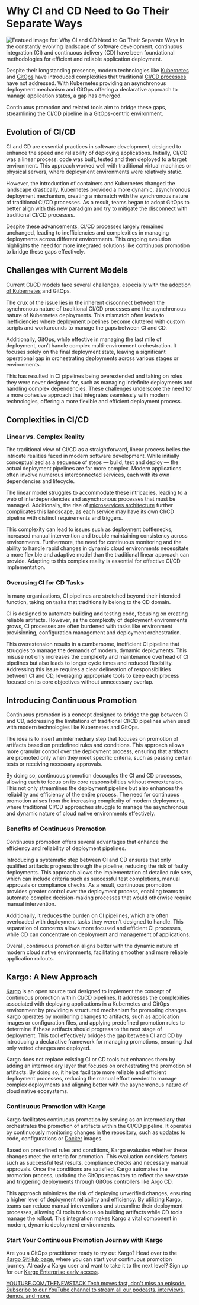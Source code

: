 # Why CI and CD Need to Go Their Separate Ways
![Featued image for: Why CI and CD Need to Go Their Separate Ways](https://cdn.thenewstack.io/media/2024/08/fa4c83b9-ci-cd-separate-ways-1024x576.jpg)
In the constantly evolving landscape of software development, continuous integration (CI) and continuous delivery (CD) have been foundational methodologies for efficient and reliable application deployment.

Despite their longstanding presence, modern technologies like [Kubernetes](https://thenewstack.io/kubernetes/) and [GitOps](https://thenewstack.io/4-core-principles-of-gitops/) have introduced complexities that traditional [CI/CD processes](https://thenewstack.io/ci-cd/) have not addressed. With Kubernetes providing an asynchronous deployment mechanism and GitOps offering a declarative approach to manage application states, a gap has emerged.

Continuous promotion and related tools aim to bridge these gaps, streamlining the CI/CD pipeline in a GitOps-centric environment.

## Evolution of CI/CD
CI and CD are essential practices in software development, designed to enhance the speed and reliability of deploying applications. Initially, CI/CD was a linear process: code was built, tested and then deployed to a target environment. This approach worked well with traditional virtual machines or physical servers, where deployment environments were relatively static.

However, the introduction of containers and Kubernetes changed the landscape drastically. Kubernetes provided a more dynamic, asynchronous deployment mechanism, creating a mismatch with the synchronous nature of traditional CI/CD processes. As a result, teams began to adopt GitOps to better align with this new paradigm and try to mitigate the disconnect with traditional CI/CD processes.

Despite these advancements, CI/CD processes largely remained unchanged, leading to inefficiencies and complexities in managing deployments across different environments. This ongoing evolution highlights the need for more integrated solutions like continuous promotion to bridge these gaps effectively.

## Challenges with Current Models
Current CI/CD models face several challenges, especially with the [adoption of Kubernetes](https://roadmap.sh/kubernetes) and GitOps.

The crux of the issue lies in the inherent disconnect between the synchronous nature of traditional CI/CD processes and the asynchronous nature of Kubernetes deployments. This mismatch often leads to inefficiencies where deployment pipelines become cluttered with custom scripts and workarounds to manage the gaps between CI and CD.

Additionally, GitOps, while effective in managing the last mile of deployment, can’t handle complex multi-environment orchestration. It focuses solely on the final deployment state, leaving a significant operational gap in orchestrating deployments across various stages or environments.

This has resulted in CI pipelines being overextended and taking on roles they were never designed for, such as managing indefinite deployments and handling complex dependencies. These challenges underscore the need for a more cohesive approach that integrates seamlessly with modern technologies, offering a more flexible and efficient deployment process.

## Complexities in CI/CD
### Linear vs. Complex Reality
The traditional view of CI/CD as a straightforward, linear process belies the intricate realities faced in modern software development. While initially conceptualized as a sequence of steps — build, test and deploy — the actual deployment pipelines are far more complex. Modern applications often involve numerous interconnected services, each with its own dependencies and lifecycle.

The linear model struggles to accommodate these intricacies, leading to a web of interdependencies and asynchronous processes that must be managed. Additionally, the rise of [microservices architecture](https://thenewstack.io/microservices/) further complicates this landscape, as each service may have its own CI/CD pipeline with distinct requirements and triggers.

This complexity can lead to issues such as deployment bottlenecks, increased manual intervention and trouble maintaining consistency across environments. Furthermore, the need for continuous monitoring and the ability to handle rapid changes in dynamic cloud environments necessitate a more flexible and adaptive model than the traditional linear approach can provide. Adapting to this complex reality is essential for effective CI/CD implementation.

### Overusing CI for CD Tasks
In many organizations, CI pipelines are stretched beyond their intended function, taking on tasks that traditionally belong to the CD domain.

CI is designed to automate building and testing code, focusing on creating reliable artifacts. However, as the complexity of deployment environments grows, CI processes are often burdened with tasks like environment provisioning, configuration management and deployment orchestration.

This overextension results in a cumbersome, inefficient CI pipeline that struggles to manage the demands of modern, dynamic deployments. This misuse not only increases the complexity and maintenance overhead of CI pipelines but also leads to longer cycle times and reduced flexibility. Addressing this issue requires a clear delineation of responsibilities between CI and CD, leveraging appropriate tools to keep each process focused on its core objectives without unnecessary overlap.

## Introducing Continuous Promotion
Continuous promotion is a concept designed to bridge the gap between CI and CD, addressing the limitations of traditional CI/CD pipelines when used with modern technologies like Kubernetes and GitOps.

The idea is to insert an intermediary step that focuses on promotion of artifacts based on predefined rules and conditions. This approach allows more granular control over the deployment process, ensuring that artifacts are promoted only when they meet specific criteria, such as passing certain tests or receiving necessary approvals.

By doing so, continuous promotion decouples the CI and CD processes, allowing each to focus on its core responsibilities without overextension. This not only streamlines the deployment pipeline but also enhances the reliability and efficiency of the entire process. The need for continuous promotion arises from the increasing complexity of modern deployments, where traditional CI/CD approaches struggle to manage the asynchronous and dynamic nature of cloud native environments effectively.

### Benefits of Continuous Promotion
Continuous promotion offers several advantages that enhance the efficiency and reliability of deployment pipelines.

Introducing a systematic step between CI and CD ensures that only qualified artifacts progress through the pipeline, reducing the risk of faulty deployments. This approach allows the implementation of detailed rule sets, which can include criteria such as successful test completions, manual approvals or compliance checks. As a result, continuous promotion provides greater control over the deployment process, enabling teams to automate complex decision-making processes that would otherwise require manual intervention.

Additionally, it reduces the burden on CI pipelines, which are often overloaded with deployment tasks they weren’t designed to handle. This separation of concerns allows more focused and efficient CI processes, while CD can concentrate on deployment and management of applications.

Overall, continuous promotion aligns better with the dynamic nature of modern cloud native environments, facilitating smoother and more reliable application rollouts.

## Kargo: A New Approach
[Kargo](https://akuity.io/what-is-kargo/) is an open source tool designed to implement the concept of continuous promotion within CI/CD pipelines. It addresses the complexities associated with deploying applications in a Kubernetes and GitOps environment by providing a structured mechanism for promoting changes.
Kargo operates by monitoring changes to artifacts, such as application images or configuration files, and applying predefined promotion rules to determine if these artifacts should progress to the next stage of deployment. This tool effectively bridges the gap between CI and CD by introducing a declarative framework for managing promotions, ensuring that only vetted changes are deployed.

Kargo does not replace existing CI or CD tools but enhances them by adding an intermediary layer that focuses on orchestrating the promotion of artifacts. By doing so, it helps facilitate more reliable and efficient deployment processes, reducing the manual effort needed to manage complex deployments and aligning better with the asynchronous nature of cloud native ecosystems.

### Continuous Promotion with Kargo
Kargo facilitates continuous promotion by serving as an intermediary that orchestrates the promotion of artifacts within the CI/CD pipeline. It operates by continuously monitoring changes in the repository, such as updates to code, configurations or [Docker](https://www.docker.com/?utm_content=inline+mention) images.

Based on predefined rules and conditions, Kargo evaluates whether these changes meet the criteria for promotion. This evaluation considers factors such as successful test results, compliance checks and necessary manual approvals. Once the conditions are satisfied, Kargo automates the promotion process, updating the GitOps repository to reflect the new state and triggering deployments through GitOps controllers like Argo CD.

This approach minimizes the risk of deploying unverified changes, ensuring a higher level of deployment reliability and efficiency. By utilizing Kargo, teams can reduce manual interventions and streamline their deployment processes, allowing CI tools to focus on building artifacts while CD tools manage the rollout. This integration makes Kargo a vital component in modern, dynamic deployment environments.

### Start Your Continuous Promotion Journey with Kargo
Are you a GitOps practitioner ready to try out Kargo? Head over to the [Kargo GitHub page](https://github.com/akuity/kargo), where you can start your continuous promotion journey. Already a Kargo user and want to take it to the next level? Sign up for our [Kargo Enterprise early access](https://akuity.io/kargo-early-access/).

[
YOUTUBE.COM/THENEWSTACK
Tech moves fast, don't miss an episode. Subscribe to our YouTube
channel to stream all our podcasts, interviews, demos, and more.
](https://youtube.com/thenewstack?sub_confirmation=1)